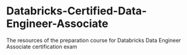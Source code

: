 # Databricks-Certified-Data-Engineer-Associate
The resources of the preparation course for Databricks Data Engineer Associate certification exam
